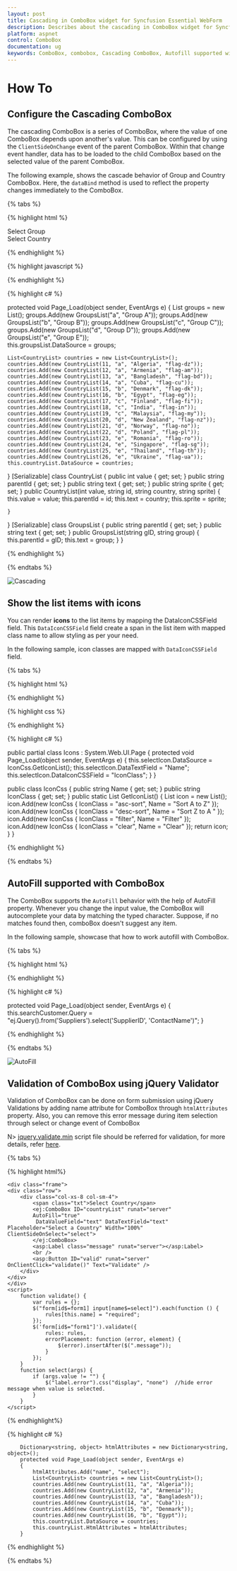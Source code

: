 ```yaml
---
layout: post
title: Cascading in ComboBox widget for Syncfusion Essential WebForm
description: Describes about the cascading in ComboBox widget for Syncfusion Essential WebForm
platform: aspnet
control: ComboBox
documentation: ug
keywords: ComboBox, combobox, Cascading ComboBox, Autofill supported with ComboBox
---
```


# How To

## Configure the Cascading ComboBox

The cascading ComboBox is a series of ComboBox, where the value of one ComboBox depends upon  another's value. This can be configured by using the `ClientSideOnChange` event of the parent ComboBox. Within that change event handler, data has to be loaded to the child ComboBox based on the selected
value of the parent ComboBox.

The following example, shows the cascade behavior of Group and Country ComboBox. Here, the `dataBind` method is used to reflect the property changes immediately
to the ComboBox.

{% tabs %}
	
{% highlight html %}
	
<div class="row">
    <div class="col-xs-8 col-sm-4">
        <span class="txt">Select Group</span>
        <ej:ComboBox ID="groupsList" runat="server" DataTextField="text" DataValueField="parentId" ClientSideOnChange="onChange"></ej:ComboBox>
    </div>
    <div class="col-xs-8 col-sm-4">
        <span class="txt">Select Country</span>
        <ej:ComboBox ID="countryList" runat="server" DataTextField="text" Enabled="false"></ej:ComboBox>
    </div>
</div>

{% endhighlight %}
    
{% highlight javascript %}

<script type="text/javascript">
    function onChange(e) {
        var country = $('#<%=countryList.ClientID%>').data("ejComboBox");
        country.option({ enabled: true, query: new ej.Query().where('parentId', 'equal', e.model.value), value: null });
    }
</script>

{% endhighlight %}

{% highlight c# %}

protected void Page_Load(object sender, EventArgs e)
{
    List<GroupsList> groups = new List<GroupsList>();
    groups.Add(new GroupsList("a", "Group A"));
    groups.Add(new GroupsList("b", "Group B"));
    groups.Add(new GroupsList("c", "Group C"));
    groups.Add(new GroupsList("d", "Group D"));
    groups.Add(new GroupsList("e", "Group E"));           
    this.groupsList.DataSource = groups;

    List<CountryList> countries = new List<CountryList>();            
    countries.Add(new CountryList(11, "a", "Algeria", "flag-dz"));
    countries.Add(new CountryList(12, "a", "Armenia", "flag-am"));
    countries.Add(new CountryList(13, "a", "Bangladesh", "flag-bd"));
    countries.Add(new CountryList(14, "a", "Cuba", "flag-cu"));
    countries.Add(new CountryList(15, "b", "Denmark", "flag-dk"));
    countries.Add(new CountryList(16, "b", "Egypt", "flag-eg"));
    countries.Add(new CountryList(17, "c", "Finland", "flag-fi"));
    countries.Add(new CountryList(18, "c", "India", "flag-in"));
    countries.Add(new CountryList(19, "c", "Malaysia", "flag-my"));
    countries.Add(new CountryList(20, "d", "New Zealand", "flag-nz"));
    countries.Add(new CountryList(21, "d", "Norway", "flag-no"));
    countries.Add(new CountryList(22, "d", "Poland", "flag-pl"));
    countries.Add(new CountryList(23, "e", "Romania", "flag-ro"));
    countries.Add(new CountryList(24, "e", "Singapore", "flag-sg"));
    countries.Add(new CountryList(25, "e", "Thailand", "flag-th"));
    countries.Add(new CountryList(26, "e", "Ukraine", "flag-ua"));                        
    this.countryList.DataSource = countries;
}
[Serializable]
class CountryList
{
    public int value { get; set; }
    public string parentId { get; set; }
    public string text { get; set; }
    public string sprite { get; set; }
    public CountryList(int value, string id, string country, string sprite)
    {
        this.value = value;
        this.parentId = id;
        this.text = country;
        this.sprite = sprite;

    }
}
[Serializable]
class GroupsList
{
    public string parentId { get; set; }
    public string text { get; set; }
    public GroupsList(string gID, string group)
    {
        this.parentId = gID;
        this.text = group;
    }
}

{% endhighlight %}

{% endtabs %}

![Cascading](HowTo-images/image1.png)

## Show the list items with icons

You can render **icons** to the list items by mapping the DataIconCSSField field. This `DataIconCSSField` field create a span in the list item with mapped class name
to allow styling as per your need.

In the following sample, icon classes are mapped with `DataIconCSSField` field.

{% tabs %}
	
{% highlight html %}
	
<div class="row">
    <ej:ComboBox ID="selectIcon" runat="server" Placeholder="Select a icon" Width="100%"></ej:ComboBox>
</div>

{% endhighlight %}
    
{% highlight css %}

<style>
    #container {
        visibility: hidden;
    }
    #loader {
    color: #008cff;
    height: 40px;
    width: 30%;
    position: absolute;
    top: 45%;
    left: 45%;
    }
    .e-list-icon{
        line-height: 1.3;
        padding-right: 10px;
        text-indent: 5px;
    }
    .asc-sort:before {
        content: '\e73f';
        font-family: 'e-icons';  
        font-size: 20px;

    }
    .desc-sort:before {
        content: '\e721';
        font-family: 'e-icons';   
        font-size: 20px;
    }
    .filter:before {
        content: '\e818';
        font-family: 'e-icons';  
        font-size: 20px;
        opacity: 0.78;
    }
    .clear:before {
        content: '\e7db';
        font-family: 'e-icons';  
        font-size: 20px;
    }
</style>

{% endhighlight %}

{% highlight c# %}

public partial class Icons : System.Web.UI.Page
{
    protected void Page_Load(object sender, EventArgs e)
    {
        this.selectIcon.DataSource = IconCss.GetIconList();
        this.selectIcon.DataTextField = "Name";
        this.selectIcon.DataIconCSSField = "IconClass";
    }
}

public class IconCss
{
    public string Name { get; set; }
    public string IconClass { get; set; }
    public static List<IconCss> GetIconList()
    {
        List<IconCss> icon = new List<IconCss>();
        icon.Add(new IconCss { IconClass = "asc-sort", Name = "Sort A to Z" });
        icon.Add(new IconCss { IconClass = "desc-sort", Name = "Sort Z to A " });
        icon.Add(new IconCss { IconClass = "filter", Name = "Filter" });
        icon.Add(new IconCss { IconClass = "clear", Name = "Clear" });
        return icon;
    }
}

{% endhighlight %}

{% endtabs %}

## AutoFill supported with ComboBox

The ComboBox supports the `AutoFill` behavior with the help of AutoFill property. Whenever you change the input value, the ComboBox will autocomplete your data by matching the typed character. Suppose, if no matches
found then, comboBox doesn't suggest any item.

In the following sample, showcase that how to work autofill with ComboBox.

{% tabs %}
	
{% highlight html %}
	
<div class="row">
    <ej:ComboBox ID="searchCustomer" AutoFill="true" runat="server" Width="100%" DataTextField="ContactName" Placeholder="Search a customer">
        <DataManager URL="http://js.syncfusion.com/ejServices/wcf/NorthWind.svc/" CrossDomain="true"></DataManager>
    </ej:ComboBox>
</div>

{% endhighlight %}
    
{% highlight c# %}

 protected void Page_Load(object sender, EventArgs e)
{
    this.searchCustomer.Query = "ej.Query().from('Suppliers').select('SupplierID', 'ContactName')";
}		
		
{% endhighlight %}

{% endtabs %}

![AutoFill](HowTo-images/image2.png)

## Validation of ComboBox using jQuery Validator

Validation of ComboBox can be done on form submission using jQuery Validations by adding name attribute for ComboBox through `htmlAttributes` property. Also, you can remove this error message during item selection through select or change event of ComboBox

N> [jquery.validate.min](http://cdn.syncfusion.com/js/assets/external/jquery.validate.min.js) script file should be referred for validation, for more details, refer [here](http://jqueryvalidation.org/documentation).

{% tabs %}

{% highlight html%}

    <div class="frame">
    <div class="row">
        <div class="col-xs-8 col-sm-4">
            <span class="txt">Select Country</span>
            <ej:ComboBox ID="countryList" runat="server"         
            AutoFill="true"
             DataValueField="text" DataTextField="text" Placeholder="Select a Country" Width="100%"  ClientSideOnSelect="select">
            </ej:ComboBox>
            <asp:Label class="message" runat="server"></asp:Label>
            <br />
            <asp:Button ID="valid" runat="server" OnClientClick="validate()" Text="Validate" />
        </div>                   
    </div>
    </div>
    <script>
        function validate() {
            var rules = {};
            $("form[id$=form1] input[name$=select]").each(function () {
                rules[this.name] = "required";
            });
            $('form[id$="form1"]').validate({
                rules: rules,
                errorPlacement: function (error, element) {
                    $(error).insertAfter($(".message"));
                }
            });
        }
        function select(args) {
            if (args.value != "") {
                $("label.error").css("display", "none")  //hide error message when value is selected.
            }
        }
    </script>
     
{% endhighlight%}

{% highlight c# %}

        Dictionary<string, object> htmlAttributes = new Dictionary<string, object>();
        protected void Page_Load(object sender, EventArgs e)
        {
            htmlAttributes.Add("name", "select");
            List<CountryList> countries = new List<CountryList>();
            countries.Add(new CountryList(11, "a", "Algeria"));
            countries.Add(new CountryList(12, "a", "Armenia"));
            countries.Add(new CountryList(13, "a", "Bangladesh"));
            countries.Add(new CountryList(14, "a", "Cuba"));
            countries.Add(new CountryList(15, "b", "Denmark"));
            countries.Add(new CountryList(16, "b", "Egypt"));
            this.countryList.DataSource = countries;
            this.countryList.HtmlAttributes = htmlAttributes;
        }	
		
{% endhighlight %}

{% endtabs %}